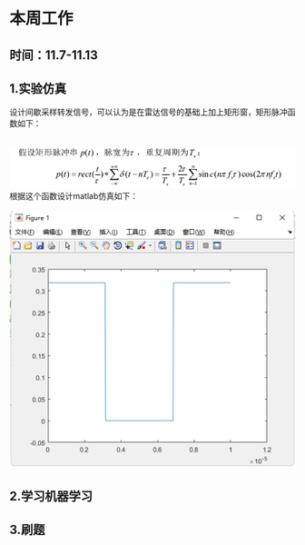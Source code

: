 # 本周工作
## 时间：11.7-11.13
## 1.实验仿真
设计间歇采样转发信号，可以认为是在雷达信号的基础上加上矩形窗，矩形脉冲函数如下：<br>
<br>
<br>
![](1.jpg)<br>
根据这个函数设计matlab仿真如下：<br><br>
![](2.jpg)
## 2.学习机器学习

## 3.刷题
